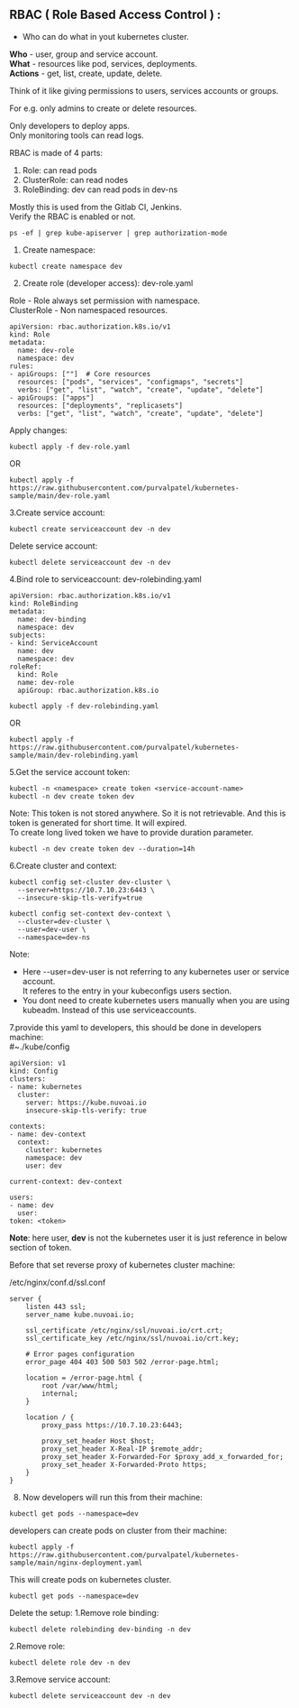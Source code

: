 RBAC  ( Role Based Access Control ) :
---------------------------------------
- Who can do what in yout kubernetes cluster.

**Who** - user, group and service account. <br>
**What** - resources like pod, services, deployments.<br>
**Actions** - get, list, create, update, delete. <br>

Think of it like giving permissions to users, services accounts or groups. <br>

For e.g. only admins to create or delete resources. <br>

Only developers to deploy apps. <br>
Only monitoring tools can read logs. <br>

RBAC is made of 4 parts: <br>
1. Role:		can read pods <br>
2. ClusterRole:		can read nodes 
3. RoleBinding:	dev can read pods in dev-ns

Mostly this is used from the Gitlab CI, Jenkins. <br>
Verify the RBAC is enabled or not. <br>
```
ps -ef | grep kube-apiserver | grep authorization-mode
```

1. Create namespace:
```
kubectl create namespace dev
```

2. Create role (developer access):
dev-role.yaml <br>

Role - Role always set permission with namespace. <br>
ClusterRole - Non namespaced resources. <br>

```
apiVersion: rbac.authorization.k8s.io/v1
kind: Role
metadata:
  name: dev-role
  namespace: dev
rules:
- apiGroups: [""]  # Core resources
  resources: ["pods", "services", "configmaps", "secrets"]
  verbs: ["get", "list", "watch", "create", "update", "delete"]
- apiGroups: ["apps"]
  resources: ["deployments", "replicasets"]
  verbs: ["get", "list", "watch", "create", "update", "delete"]
```

Apply changes:
```
kubectl apply -f dev-role.yaml
```
OR
```
kubectl apply -f https://raw.githubusercontent.com/purvalpatel/kubernetes-sample/main/dev-role.yaml
```

3.Create service account:
```
kubectl create serviceaccount dev -n dev
```

Delete service account:
```
kubectl delete serviceaccount dev -n dev
```

4.Bind role to serviceaccount:
dev-rolebinding.yaml
```
apiVersion: rbac.authorization.k8s.io/v1
kind: RoleBinding
metadata:
  name: dev-binding
  namespace: dev
subjects:
- kind: ServiceAccount
  name: dev
  namespace: dev
roleRef:
  kind: Role
  name: dev-role
  apiGroup: rbac.authorization.k8s.io
```
```
kubectl apply -f dev-rolebinding.yaml
```
OR
```
kubectl apply -f https://raw.githubusercontent.com/purvalpatel/kubernetes-sample/main/dev-rolebinding.yaml
```

5.Get the service account token:
```
kubectl -n <namespace> create token <service-account-name>
kubectl -n dev create token dev
```

Note: This token is not stored anywhere. So it is not retrievable. And this is token is generated for short time. It will expired. <br>
To create long lived token we have to provide duration parameter. <br>
```
kubectl -n dev create token dev --duration=14h
```

6.Create cluster and context:

```
kubectl config set-cluster dev-cluster \
  --server=https://10.7.10.23:6443 \
  --insecure-skip-tls-verify=true

kubectl config set-context dev-context \
  --cluster=dev-cluster \
  --user=dev-user \
  --namespace=dev-ns
```

Note: <br>
- Here --user=dev-user is not referring to any kubernetes user or service account. <br>
It referes to the entry in your kubeconfigs users section.	<br>
- You dont need to create kubernetes users manually when you are using kubeadm. Instead of this use serviceaccounts. <br>


7.provide this yaml to developers, this should be done in developers machine: <br>
#~./kube/config

```
apiVersion: v1
kind: Config
clusters:
- name: kubernetes
  cluster:
    server: https://kube.nuvoai.io
    insecure-skip-tls-verify: true

contexts:
- name: dev-context
  context:
    cluster: kubernetes
    namespace: dev
    user: dev

current-context: dev-context

users:
- name: dev
  user:
token: <token>
```

**Note**: here user, **dev** is not the kubernetes user it is just reference in below section of token. <br>

Before that set reverse proxy of kubernetes cluster machine: <br>

/etc/nginx/conf.d/ssl.conf
```
server {
    listen 443 ssl;
    server_name kube.nuvoai.io;

    ssl_certificate /etc/nginx/ssl/nuvoai.io/crt.crt;
    ssl_certificate_key /etc/nginx/ssl/nuvoai.io/crt.key;

    # Error pages configuration
    error_page 404 403 500 503 502 /error-page.html;

    location = /error-page.html {
        root /var/www/html;
        internal;
    }

    location / {
        proxy_pass https://10.7.10.23:6443;

        proxy_set_header Host $host;
        proxy_set_header X-Real-IP $remote_addr;
        proxy_set_header X-Forwarded-For $proxy_add_x_forwarded_for;
        proxy_set_header X-Forwarded-Proto https;
    }
}
```

8. Now developers will run this from their machine:
```
kubectl get pods --namespace=dev
```

developers can create pods on cluster from their machine:
```
kubectl apply -f https://raw.githubusercontent.com/purvalpatel/kubernetes-sample/main/nginx-deployment.yaml
```

This will create pods on kubernetes cluster.
```
kubectl get pods --namespace=dev
```

Delete the setup:
1.Remove role binding:
```
kubectl delete rolebinding dev-binding -n dev
```
2.Remove role:
```
kubectl delete role dev -n dev
```

3.Remove service account:
```
kubectl delete serviceaccount dev -n dev
```
